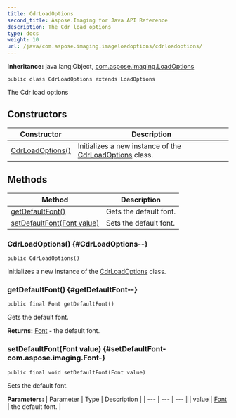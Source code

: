 ```yaml
---
title: CdrLoadOptions
second_title: Aspose.Imaging for Java API Reference
description: The Cdr load options
type: docs
weight: 10
url: /java/com.aspose.imaging.imageloadoptions/cdrloadoptions/
---
```

**Inheritance:**
java.lang.Object, [com.aspose.imaging.LoadOptions](../../com.aspose.imaging/loadoptions)
```
public class CdrLoadOptions extends LoadOptions
```

The Cdr load options
## Constructors

| Constructor | Description |
| --- | --- |
| [CdrLoadOptions()](#CdrLoadOptions--) | Initializes a new instance of the [CdrLoadOptions](../../com.aspose.imaging.imageloadoptions/cdrloadoptions) class. |
## Methods

| Method | Description |
| --- | --- |
| [getDefaultFont()](#getDefaultFont--) | Gets the default font. |
| [setDefaultFont(Font value)](#setDefaultFont-com.aspose.imaging.Font-) | Sets the default font. |
### CdrLoadOptions() {#CdrLoadOptions--}
```
public CdrLoadOptions()
```


Initializes a new instance of the [CdrLoadOptions](../../com.aspose.imaging.imageloadoptions/cdrloadoptions) class.

### getDefaultFont() {#getDefaultFont--}
```
public final Font getDefaultFont()
```


Gets the default font.

**Returns:**
[Font](../../com.aspose.imaging/font) - the default font.
### setDefaultFont(Font value) {#setDefaultFont-com.aspose.imaging.Font-}
```
public final void setDefaultFont(Font value)
```


Sets the default font.

**Parameters:**
| Parameter | Type | Description |
| --- | --- | --- |
| value | [Font](../../com.aspose.imaging/font) | the default font. |

